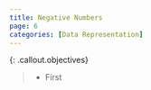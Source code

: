 ```yaml
---
title: Negative Numbers
page: 6
categories: [Data Representation]
---
```


{: .callout.objectives}
>- First